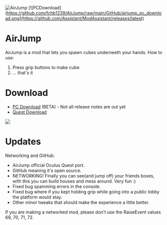 ![AirJump](https://github.com/fchb1239/AirJump/raw/main/GitHub/airjump_back.png)
[![PCDownload](https://github.com/fchb1239/AirJump/raw/main/GitHub/airjump_pc_download.png](https://github.com/Assistant/ModAssistant/releases/latest)
# AirJump
AirJump is a mod that lets you spawn cubes underneeth your hands.
How to use:
1. Press grip buttons to make cube
2. ... that's it

# Download
* [PC Download](https://github.com/fchb1239/AirJump/raw/main/Downloads/AirJump.dll) (BETA) - Not all release notes are out yet
* [Quest Download](https://www.youtube.com/watch?v=yPYZpwSpKmA)

![](GitHub/airjump_example.gif)

# Updates
Networking and GitHub:
* AirJump official Oculus Quest port.
* GitHub meaning it's open source.
* NETWORKING! Finally you can see(and jump off) your friends boxes, with this you can build houses and mess around. Very fun :)
* Fixed bug spamming errors in the console.
* Fixed bug where if you kept holding grip while going into a public lobby the platform would stay.
* Other minor tweaks that should make the experience a little better.






If you are making a networked mod, please don't use the RaiseEvent values 69, 70, 71, 72.
